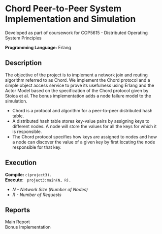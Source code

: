 # Chord Peer-to-Peer System Implementation and Simulation

Developed as part of coursework for COP5615 - Distributed Operating System Principles  
  
**Programming Language:** Erlang

## Description

The objective of the project is to implement a network join and routing algorithm referred to as Chord. We implement the Chord protocol and a simple object access service to prove its usefulness using Erlang and the Actor Model based on the specification of the Chord protocol given by Stoica et al. The bonus implementation adds a node failure model to the simulation.

* Chord is a protocol and algorithm for a peer-to-peer distributed hash table.
* A distributed hash table stores key-value pairs by assigning keys to different nodes. A node will store the values for all the keys for which it is responsible.
* The Chord protocol specifies how keys are assigned to nodes and how a node can discover the value of a given key by first locating the node responsible for that key.

## Execution

**Compile:** ```c(project3).```   
**Execute:** ``` project3:main(N, R).```   
* *N - Network Size (Number of Nodes)*  
* *R - Number of Requests*  

## Reports 
  
Main Report  
Bonus Implementation

